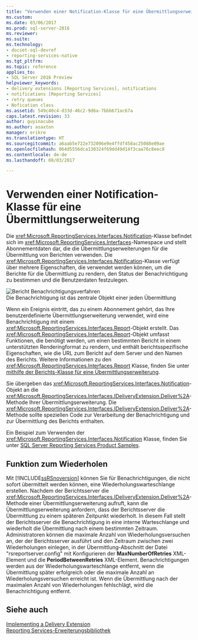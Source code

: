 ```yaml
---
title: "Verwenden einer Notification-Klasse für eine Übermittlungserweiterung | Microsoft Docs"
ms.custom: 
ms.date: 03/06/2017
ms.prod: sql-server-2016
ms.reviewer: 
ms.suite: 
ms.technology:
- docset-sql-devref
- reporting-services-native
ms.tgt_pltfrm: 
ms.topic: reference
applies_to:
- SQL Server 2016 Preview
helpviewer_keywords:
- delivery extensions [Reporting Services], notifications
- notifications [Reporting Services]
- retry queues
- Nofication class
ms.assetid: 549c40c4-d33d-46c2-9d6a-7bbb671ac67a
caps.latest.revision: 33
author: guyinacube
ms.author: asaxton
manager: erikre
ms.translationtype: HT
ms.sourcegitcommit: a6aab5e722e732096e9e4ffdf458ac25088e09ae
ms.openlocfilehash: 064d5556dca130324f69dd49d14f3caa76c8eec8
ms.contentlocale: de-de
ms.lasthandoff: 08/03/2017

---
```

# <a name="using-a-notification-class-for-a-delivery-extension"></a>Verwenden einer Notification-Klasse für eine Übermittlungserweiterung
  Die <xref:Microsoft.ReportingServices.Interfaces.Notification>-Klasse befindet sich im <xref:Microsoft.ReportingServices.Interfaces>-Namespace und stellt Abonnementdaten dar, die die Übermittlungserweiterungen für die Übermittlung von Berichten verwenden. Die <xref:Microsoft.ReportingServices.Interfaces.Notification>-Klasse verfügt über mehrere Eigenschaften, die verwendet werden können, um die Berichte für die Übermittlung zu rendern, den Status der Benachrichtigung zu bestimmen und die Benutzerdaten festzulegen.  
  
 ![Bericht Benachrichtigungsverfahren](../../../reporting-services/extensions/delivery-extension/media/bk-ext-03.gif "Benachrichtigungsverfahren melden")  
Die Benachrichtigung ist das zentrale Objekt einer jeden Übermittlung  
  
 Wenn ein Ereignis eintritt, das zu einem Abonnement gehört, das Ihre benutzerdefinierte Übermittlungserweiterung verwendet, wird eine Benachrichtigung mit einem <xref:Microsoft.ReportingServices.Interfaces.Report>-Objekt erstellt. Das <xref:Microsoft.ReportingServices.Interfaces.Report>-Objekt umfasst Funktionen, die benötigt werden, um einen bestimmten Bericht in einem unterstützten Renderingformat zu rendern, und enthält berichtsspezifische Eigenschaften, wie die URL zum Bericht auf dem Server und den Namen des Berichts. Weitere Informationen zu den <xref:Microsoft.ReportingServices.Interfaces.Report> Klasse, finden Sie unter [mithilfe der Berichts-Klasse für eine Übermittlungserweiterung](../../../reporting-services/extensions/delivery-extension/using-the-report-class-for-a-delivery-extension.md).  
  
 Sie übergeben das <xref:Microsoft.ReportingServices.Interfaces.Notification>-Objekt an die <xref:Microsoft.ReportingServices.Interfaces.IDeliveryExtension.Deliver%2A>-Methode Ihrer Übermittlungserweiterung. Die <xref:Microsoft.ReportingServices.Interfaces.IDeliveryExtension.Deliver%2A>-Methode sollte speziellen Code zur Verarbeitung der Benachrichtigung und zur Übermittlung des Berichts enthalten.  
  
 Ein Beispiel zum Verwenden der <xref:Microsoft.ReportingServices.Interfaces.Notification> Klasse, finden Sie unter [SQL Server Reporting Services Product Samples](http://go.microsoft.com/fwlink/?LinkId=177889).  
  
## <a name="retry-functionality"></a>Funktion zum Wiederholen  
 Mit [!INCLUDE[ssRSnoversion](../../../includes/ssrsnoversion-md.md)] können Sie für Benachrichtigungen, die nicht sofort übermittelt werden können, eine Wiederholungswarteschlange erstellen. Nachdem der Berichtsserver die <xref:Microsoft.ReportingServices.Interfaces.IDeliveryExtension.Deliver%2A>-Methode einer Übermittlungserweiterung aufruft, kann die Übermittlungserweiterung anfordern, dass der Berichtsserver die Übermittlung zu einem späteren Zeitpunkt wiederholt. In diesem Fall stellt der Berichtsserver die Benachrichtigung in eine interne Warteschlange und wiederholt die Übermittlung nach einem bestimmten Zeitraum. Administratoren können die maximale Anzahl von Wiederholungsversuchen an, der der Berichtsserver ausführt und den Zeitraum zwischen zwei Wiederholungen einlegen, in der Übermittlung-Abschnitt der Datei "rsreportserver.config" mit Konfigurieren der **MaxNumberOfRetries** XML-Element und die **PeriodBetweenRetries** XML-Element. Benachrichtigungen werden aus der Wiederholungswarteschlange entfernt, wenn die Übermittlung später erfolgreich oder die maximale Anzahl an Wiederholungsversuchen erreicht ist. Wenn die Übermittlung nach der maximalen Anzahl von Wiederholungen fehlschlägt, wird die Benachrichtigung entfernt.  
  
## <a name="see-also"></a>Siehe auch  
 [Implementing a Delivery Extension](../../../reporting-services/extensions/delivery-extension/implementing-a-delivery-extension.md)   
 [Reporting Services-Erweiterungsbibliothek](../../../reporting-services/extensions/reporting-services-extension-library.md)  
  
  
